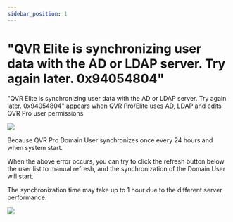 ```yaml
---
sidebar_position: 1
---
```


# "QVR Elite is synchronizing user data with the AD or LDAP server. Try again later. 0x94054804"

"QVR Elite is synchronizing user data with the AD or LDAP server. Try again later. 0x94054804" appears when QVR Pro/Elite uses AD, LDAP and edits QVR Pro user permissions.

![](/assets/17f1e4531a9384eab502c2d8b7f6c35ce3869ae5.png)

Because QVR Pro Domain User synchronizes once every 24 hours and when system start.

When the above error occurs, you can try to click the refresh button below the user list to manual refresh, and the synchronization of the Domain User will start.

The synchronization time may take up to 1 hour due to the different server performance.

![](/assets/31f9959e5f2bb4aa1997bf526948ef70dbe87436.png)
